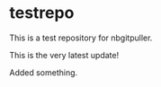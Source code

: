 # testrepo
This is a test repository for nbgitpuller.

This is the very latest update!

Added something.
